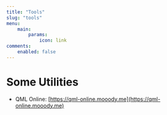 ```yaml
---
title: "Tools"
slug: "tools"
menu:
    main:
        params:
            icon: link
comments:
    enabled: false
---
```


# Some Utilities

- QML Online: [https://qml-online.mooody.me](https://qml-online.mooody.me)